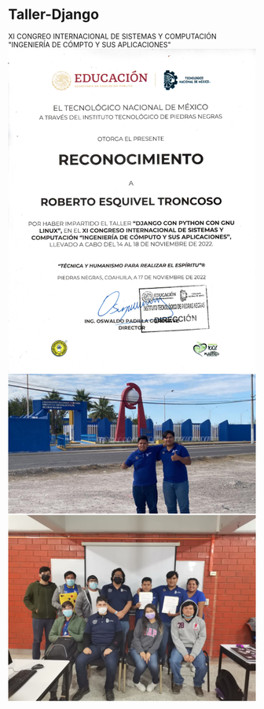 # Taller-Django
XI CONGREO INTERNACIONAL DE SISTEMAS Y COMPUTACIÓN "INGENIERÍA DE CÓMPTO Y SUS APLICACIONES"
![img-pdf](https://github.com/RETBOT/Taller-Django/blob/main/Congreso%20Piedras%20Negras/congreso.jpg)
![img-pn1](https://github.com/RETBOT/Taller-Django/blob/main/Congreso%20Piedras%20Negras/img2.jpeg)
![img-pn2](https://github.com/RETBOT/Taller-Django/blob/main/Congreso%20Piedras%20Negras/img1.jpeg)

